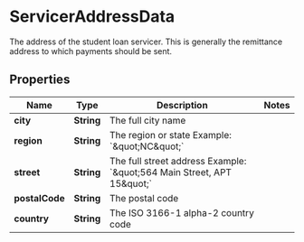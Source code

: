 

# ServicerAddressData

The address of the student loan servicer. This is generally the remittance address to which payments should be sent.

## Properties

| Name | Type | Description | Notes |
|------------ | ------------- | ------------- | -------------|
|**city** | **String** | The full city name |  |
|**region** | **String** | The region or state Example: &#x60;\&quot;NC\&quot;&#x60; |  |
|**street** | **String** | The full street address Example: &#x60;\&quot;564 Main Street, APT 15\&quot;&#x60; |  |
|**postalCode** | **String** | The postal code |  |
|**country** | **String** | The ISO 3166-1 alpha-2 country code |  |



